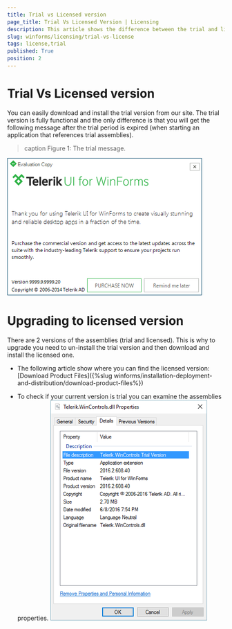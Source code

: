 ```yaml
---
title: Trial vs Licensed version
page_title: Trial Vs Licensed Version | Licensing
description: This article shows the difference between the trial and licensed version and how you can switch between them.
slug: winforms/licensing/trial-vs-license
tags: license,trial
published: True
position: 2
---
```



# Trial Vs Licensed version

You can easily download and install the trial version from our site. The trial version is fully functional and the only difference is that you will get the following message after the trial period is expired (when starting an application that references trial assemblies). 

>caption Figure 1: The trial message. 

![trial-vs-licensed-version001](images/trial-vs-licensed-version001.png)

# Upgrading to licensed version

There are 2 versions of the assemblies (trial and licensed). This is why to upgrade you need to un-install the trial version and then download and install the licensed one. 

* The following article show where you can find the licensed version: [Download Product Files]({%slug winforms/installation-deployment-and-distribution/download-product-files%})

* To check if your current version is trial you can examine the assemblies properties.
    ![trial-vs-licensed-version002](images/trial-vs-licensed-version002.png) 

